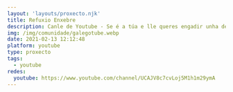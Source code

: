 ```yaml
---
layout: 'layouts/proxecto.njk'
title: Refuxio Enxebre
description: Canle de Youtube - Se é a túa e lle queres engadir unha descripción e etiquetas, ponte en contacto con nós.
img: /img/comunidade/galegotube.webp
date: 2021-02-13 12:12:48
platform: youtube
type: proxecto
tags:
  - youtube
redes:
  youtube: https://www.youtube.com/channel/UCAJV8c7cvLoj5M1h1m29ymA
---
```


